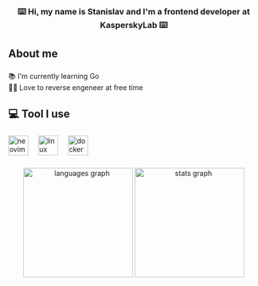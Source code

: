 <h3 align="center">⌨️ Hi, my name is Stanislav and I'm a frontend developer at KasperskyLab ⌨️</h3>

###

<h2 align="left">About me</h2>

###

<p align="left">📚 I'm currently learning Go<br>👨‍💻 Love to reverse engeneer at free time</p>

###

<h2 align="left">💻︎ Tool I use</h2>

###

<div align="left">
  <img src="https://skillicons.dev/icons?i=neovim" height="40" alt="neovim logo"  />
  <img width="12" />
  <img src="https://skillicons.dev/icons?i=linux" height="40" alt="linux logo"  />
  <img width="12" />
  <img src="https://skillicons.dev/icons?i=docker" height="40" alt="docker logo"  />
</div>

###

<div align="center">
  <img src="https://github-readme-stats-duskrunner.vercel.app/api/top-langs?username=duskrunner&locale=en&hide_title=true&layout=compact&card_width=320&langs_count=20&theme=dracula&hide_border=false&order=2" height="220" alt="languages graph"  />
  <img src="https://github-readme-stats-duskrunner.vercel.app/api?username=duskrunner&hide_title=true&hide_rank=true&show_icons=true&include_all_commits=true&count_private=true&disable_animations=false&theme=dracula&locale=en&hide_border=false&order=1" height="220" alt="stats graph"  />
</div>

###
